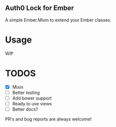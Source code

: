 Auth0 Lock for Ember
--------------------

A simple Ember.Mixin to extend your Ember classes.

Usage
=====

WIP

TODOS
=====

- [x] Mixin
- [ ] Better testing
- [ ] Add bower support
- [ ] Ready to use views
- [ ] Better docs?

PR's and bug reports are always welcome!
